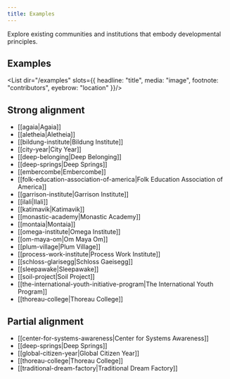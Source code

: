 ```yaml
---
title: Examples
---
```


Explore existing communities and institutions that embody developmental principles.

## Examples

<List dir="/examples" slots={{ headline: "title", media: "image", footnote: "contributors", eyebrow: "location" }}/>


## Strong alignment

- [[agaia|Agaia]]
- [[aletheia|Aletheia]]
- [[bildung-institute|Bildung Institute]]
- [[city-year|City Year]]
- [[deep-belonging|Deep Belonging]]
- [[deep-springs|Deep Springs]]
- [[embercombe|Embercombe]]
- [[folk-education-association-of-america|Folk Education Association of America]]
- [[garrison-institute|Garrison Institute]]
- [[ilali|Ilali]]
- [[katimavik|Katimavik]]
- [[monastic-academy|Monastic Academy]]
- [[montaia|Montaia]]
- [[omega-institute|Omega Institute]]
- [[om-maya-om|Om Maya Om]]
- [[plum-village|Plum Village]]
- [[process-work-institute|Process Work Institute]]
- [[schloss-glarisegg|Schloss Gaeisegg]]
- [[sleepawake|Sleepawake]]
- [[soil-project|Soil Project]]
- [[the-international-youth-initiative-program|The International Youth Program]]
- [[thoreau-college|Thoreau College]]


## Partial alignment

- [[center-for-systems-awareness|Center for Systems Awareness]]
- [[deep-springs|Deep Springs]]
- [[global-citizen-year|Global Citizen Year]]
- [[thoreau-college|Thoreau College]]
- [[traditional-dream-factory|Traditional Dream Factory]]
